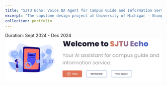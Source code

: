 ```yaml
---
title: "SJTU Echo: Voice QA Agent for Campus Guide and Information Service"
excerpt: "The capstone design project at University of Michigan - Shanghai Jiao Tong University Joint Institute.<br/><img src='/images/image-echo.png'>"
collection: portfolio
---
```


Duration: Sept 2024 - Dec 2024
![image-echo](/images/image-echo.png)